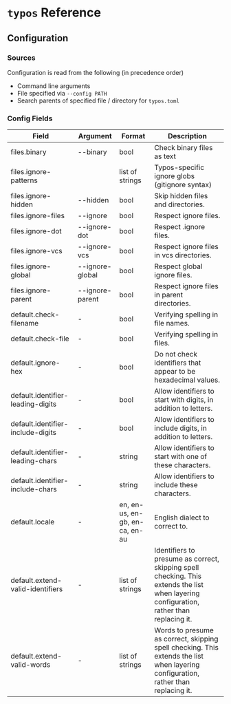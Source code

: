 # `typos` Reference

## Configuration

### Sources

Configuration is read from the following (in precedence order)

- Command line arguments
- File specified via `--config PATH`
- Search parents of specified file / directory for `typos.toml`

### Config Fields

| Field                  | Argument          | Format | Description |
|------------------------|-------------------|--------|-------------|
| files.binary           | --binary          | bool   | Check binary files as text |
| files.ignore-patterns  |                   | list of strings | Typos-specific ignore globs (gitignore syntax) |
| files.ignore-hidden    | --hidden          | bool   | Skip hidden files and directories. |
| files.ignore-files     | --ignore          | bool   | Respect ignore files. |
| files.ignore-dot       | --ignore-dot      | bool   | Respect .ignore files. |
| files.ignore-vcs       | --ignore-vcs      | bool   | Respect ignore files in vcs directories. |
| files.ignore-global    | --ignore-global   | bool   | Respect global ignore files. |
| files.ignore-parent    | --ignore-parent   | bool   | Respect ignore files in parent directories. |
| default.check-filename | \-                | bool   | Verifying spelling in file names. |
| default.check-file     | \-                | bool   | Verifying spelling in files. |
| default.ignore-hex     | \-                | bool   | Do not check identifiers that appear to be hexadecimal values. |
| default.identifier-leading-digits   | \-   | bool   | Allow identifiers to start with digits, in addition to letters. |
| default.identifier-include-digits   | \-   | bool   | Allow identifiers to include digits, in addition to letters. |
| default.identifier-leading-chars    | \-   | string | Allow identifiers to start with one of these characters. |
| default.identifier-include-chars    | \-   | string | Allow identifiers to include these characters. |
| default.locale         | \-                | en, en-us, en-gb, en-ca, en-au   | English dialect to correct to. |
| default.extend-valid-identifiers    | \-   | list of strings | Identifiers to presume as correct, skipping spell checking.  This extends the list when layering configuration, rather than replacing it. |
| default.extend-valid-words          | \-   | list of strings | Words to presume as correct, skipping spell checking.  This extends the list when layering configuration, rather than replacing it. |

